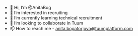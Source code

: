 - 👋 Hi, I’m @AnitaBog
- 👀 I’m interested in recruiting
- 🌱 I’m currently learning technical recruitment
- 💞️ I’m looking to collaborate in Tuum
- 📫 How to reach me - anita.bogatorjova@tuumplatform.com

<!---
AnitaBog/AnitaBog is a ✨ special ✨ repository because its `README.md` (this file) appears on your GitHub profile.
You can click the Preview link to take a look at your changes.
--->
